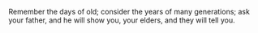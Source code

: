 Remember the days of old; consider the years of many generations; ask your father, and he will show you, your elders, and they will tell you.
